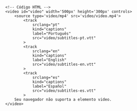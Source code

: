 <Code language='html'>
&lt;!-- Código HTML --&gt;
&lt;video id="video" width='500px' height='300px' controls&gt;
    &lt;source type='video/mp4' src='video/video.mp4'&gt;
        &lt;track
            srclang="pt"
            kind="captions"
            label="Português"
            src="video/subtitles-pt.vtt"
        &gt;
        &lt;track
            srclang="en"
            kind="captions"
            label="English"
            src="video/subtitles-en.vtt"
        &gt;
        &lt;track
            srclang="es"
            kind="captions"
            label="Español"
            src="video/subtitles-es.vtt"
        &gt;
    Seu navegador não suporta a elemento video.
&lt;/video&gt;
</Code>
